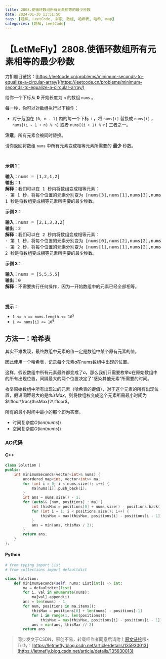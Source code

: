 ```yaml
---
title: 2808.使循环数组所有元素相等的最少秒数
date: 2024-01-30 11:51:50
tags: [题解, LeetCode, 中等, 数组, 哈希表, 哈希, map]
categories: [题解, LeetCode]
---
```


# 【LetMeFly】2808.使循环数组所有元素相等的最少秒数

力扣题目链接：[https://leetcode.cn/problems/minimum-seconds-to-equalize-a-circular-array/](https://leetcode.cn/problems/minimum-seconds-to-equalize-a-circular-array/)

<p>给你一个下标从 <strong>0</strong>&nbsp;开始长度为 <code>n</code>&nbsp;的数组&nbsp;<code>nums</code>&nbsp;。</p>

<p>每一秒，你可以对数组执行以下操作：</p>

<ul>
	<li>对于范围在&nbsp;<code>[0, n - 1]</code>&nbsp;内的每一个下标&nbsp;<code>i</code>&nbsp;，将&nbsp;<code>nums[i]</code> 替换成&nbsp;<code>nums[i]</code>&nbsp;，<code>nums[(i - 1 + n) % n]</code>&nbsp;或者&nbsp;<code>nums[(i + 1) % n]</code>&nbsp;三者之一。</li>
</ul>

<p><strong>注意</strong>，所有元素会被同时替换。</p>

<p>请你返回将数组 <code>nums</code>&nbsp;中所有元素变成相等元素所需要的 <strong>最少</strong>&nbsp;秒数。</p>

<p>&nbsp;</p>

<p><strong>示例 1：</strong></p>

<pre><b>输入：</b>nums = [1,2,1,2]
<b>输出：</b>1
<b>解释：</b>我们可以在 1 秒内将数组变成相等元素：
- 第 1 秒，将每个位置的元素分别变为 [nums[3],nums[1],nums[3],nums[3]] 。变化后，nums = [2,2,2,2] 。
1 秒是将数组变成相等元素所需要的最少秒数。
</pre>

<p><strong>示例 2：</strong></p>

<pre><b>输入：</b>nums = [2,1,3,3,2]
<b>输出：</b>2
<b>解释：</b>我们可以在 2 秒内将数组变成相等元素：
- 第 1 秒，将每个位置的元素分别变为 [nums[0],nums[2],nums[2],nums[2],nums[3]] 。变化后，nums = [2,3,3,3,3] 。
- 第 2 秒，将每个位置的元素分别变为 [nums[1],nums[1],nums[2],nums[3],nums[4]] 。变化后，nums = [3,3,3,3,3] 。
2 秒是将数组变成相等元素所需要的最少秒数。
</pre>

<p><strong>示例 3：</strong></p>

<pre><b>输入：</b>nums = [5,5,5,5]
<b>输出：</b>0
<b>解释：</b>不需要执行任何操作，因为一开始数组中的元素已经全部相等。
</pre>

<p>&nbsp;</p>

<p><strong>提示：</strong></p>

<ul>
	<li><code>1 &lt;= n == nums.length &lt;= 10<sup>5</sup></code></li>
	<li><code>1 &lt;= nums[i] &lt;= 10<sup>9</sup></code></li>
</ul>


    
## 方法一：哈希表

其实不难发现，最终数组中元素的值一定是数组中某个原有元素的值。

因此使用一个哈希表，记录每个元素$a$在nums数组中出现的位置。

这样，假设数组中所有元素最终都变成了$a$，那么我们只需要枚举$a$在原始数组中的所有出现位置，间隔最大的两个位置决定了“感染其他元素”所需要的时间。

枚举原始数组中所有出现过的元素（哈希表的键值），对于这个元素的所有出现位置，假设间距最大的是$thisMax$，则将数组权变成这个元素所需最小时间为$\lfloor\frac{thisMax}2\rfloor$。

所有的最小时间中最小的那个即为答案。

+ 时间复杂度$O(len(nums))$
+ 空间复杂度$O(len(nums))$

### AC代码

#### C++

```cpp
class Solution {
public:
    int minimumSeconds(vector<int>& nums) {
        unordered_map<int, vector<int>> ma;
        for (int i = 0; i < nums.size(); i++) {
            ma[nums[i]].push_back(i);
        }
        int ans = nums.size() - 1;
        for (auto&& [num, positions] : ma) {
            int thisMax = positions[0] + nums.size() - positions.back();
            for (int i = 1; i < positions.size(); i++) {
                thisMax = max(thisMax, positions[i] - positions[i - 1]);
            }
            ans = min(ans, thisMax / 2);
        }
        return ans;
    }
};
```

#### Python

```python
# from typing import List
# from collections import defaultdict

class Solution:
    def minimumSeconds(self, nums: List[int]) -> int:
        ma = defaultdict(list)
        for i, val in enumerate(nums):
            ma[val].append(i)
        ans = len(nums) - 1
        for num, positions in ma.items():
            thisMax = positions[0] + len(nums) - positions[-1]
            for i in range(1, len(positions)):
                thisMax = max(thisMax, positions[i] - positions[i - 1])
            ans = min(ans, thisMax // 2)
        return ans
```

> 同步发文于CSDN，原创不易，转载经作者同意后请附上[原文链接](https://blog.letmefly.xyz/2024/01/30/LeetCode%202808.%E4%BD%BF%E5%BE%AA%E7%8E%AF%E6%95%B0%E7%BB%84%E6%89%80%E6%9C%89%E5%85%83%E7%B4%A0%E7%9B%B8%E7%AD%89%E7%9A%84%E6%9C%80%E5%B0%91%E7%A7%92%E6%95%B0/)哦~
> Tisfy：[https://letmefly.blog.csdn.net/article/details/135930013](https://letmefly.blog.csdn.net/article/details/135930013)
